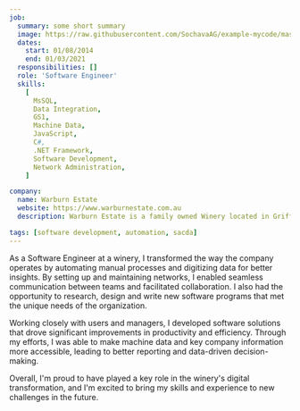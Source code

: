```yaml
---
job:
  summary: some short summary
  image: https://raw.githubusercontent.com/SochavaAG/example-mycode/master/pens/timeline/images/img-13.png
  dates:
    start: 01/08/2014
    end: 01/03/2021
  responsibilities: []
  role: 'Software Engineer'
  skills:
    [
      MsSQL,
      Data Integration,
      GS1,
      Machine Data,
      JavaScript,
      C#,
      .NET Framework,
      Software Development,
      Network Administration,
    ]

company:
  name: Warburn Estate
  website: https://www.warburnestate.com.au
  description: Warburn Estate is a family owned Winery located in Griffith, NSW

tags: [software development, automation, sacda]
---
```


As a Software Engineer at a winery, I transformed the way the company operates by automating manual processes and digitizing data for better insights. By setting up and maintaining networks, I enabled seamless communication between teams and facilitated collaboration. I also had the opportunity to research, design and write new software programs that met the unique needs of the organization.

Working closely with users and managers, I developed software solutions that drove significant improvements in productivity and efficiency. Through my efforts, I was able to make machine data and key company information more accessible, leading to better reporting and data-driven decision-making.

Overall, I'm proud to have played a key role in the winery's digital transformation, and I'm excited to bring my skills and experience to new challenges in the future.
